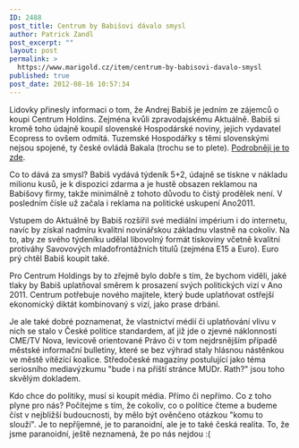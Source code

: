 ```yaml
---
ID: 2488
post_title: Centrum by Babišovi dávalo smysl
author: Patrick Zandl
post_excerpt: ""
layout: post
permalink: >
  https://www.marigold.cz/item/centrum-by-babisovi-davalo-smysl
published: true
post_date: 2012-08-16 10:57:34
---
```

<p> Lidovky přinesly informaci o tom, že Andrej Babiš je jedním ze zájemců o koupi Centrum Holdins. Zejména kvůli zpravodajskému Aktuálně. Babiš si kromě toho údajně koupil slovenské Hospodárské noviny, jejich vydavatel Ecopress to ovšem odmítá. Tuzemské Hospodářky s těmi slovenskými nejsou spojené, ty české ovládá Bakala (trochu se to plete). <a href="http://medialne.etrend.sk/tlac-spravy/ln-babis-chce-centrum-holdings-udajne-kupil-hospodarske-noviny.html" target="_self" title="">Podrobněji je to zde</a>.</p><p>Co to dává za smysl? Babiš vydává týdeník 5+2, údajně se tiskne v nákladu milionu kusů, je k dispozici zdarma a je hustě obsazen reklamou na Babišovy firmy, takže minimálně z tohoto důvodu to čistý prodělek není. V posledním čísle už začala i reklama na politické uskupení Ano2011. </p><p> Vstupem do Aktuálně by Babiš rozšířil své mediální impérium i do internetu, navíc by získal nadmíru kvalitní novinářskou základnu vlastně na cokoliv. Na to, aby ze svého týdeníku udělal libovolný formát tiskoviny včetně kvalitní  protiváhy Savovových mladofrontážních titulů (zejména E15 a Euro). Euro prý chtěl Babiš koupit také. </p><p>Pro Centrum Holdings by to zřejmě bylo dobře s tím, že bychom viděli, jaké tlaky by Babiš uplatňoval směrem k prosazení svých politických vizí v Ano 2011. Centrum potřebuje nového majitele, který bude uplatňovat ostřejší ekonomický diktát kombinovaný s vizí, jako prase drbání. </p><p>Je ale také dobré poznamenat, že vlastnictví médií či uplatňování vlivu v nich se stalo v České politice standardem, ať již jde o zjevné náklonnosti CME/TV Nova, levicově orientované Právo či v tom nejdrsnějším případě městské informační bulletiny, které se bez výhrad staly hlásnou nástěnkou ve městě vítězící koalice. Středočeské magazíny postulující jako téma seriosního mediavýzkumu "bude i na příští stránce MUDr. Rath?" jsou toho skvělým dokladem. </p><p>Kdo chce do politiky, musí si koupit média. Přímo či nepřímo. Co z toho plyne pro nás? Počítejme s tím, že cokoliv, co o politice čteme a budeme číst v nejbližší budoucnosti, by mělo být ověnčeno otázkou "komu to slouží". Je to nepříjemné, je to paranoidní, ale je to také česká realita. To, že jsme paranoidní, ještě neznamená, že po nás nejdou :(</p>